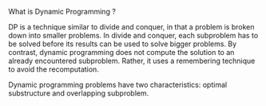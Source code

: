 What is Dynamic Programming ? 

DP is a technique similar to divide and conquer, in that a problem is broken down into smaller problems. In divide and conquer, each subproblem has to be solved before its results can be used to solve bigger problems. By contrast, dynamic programming does not compute the solution to an already encountered subproblem. Rather, it uses a remembering technique to avoid the recomputation.

Dynamic programming problems have two characteristics: optimal substructure and overlapping subproblem.
